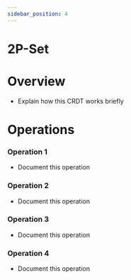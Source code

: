 ```yaml
---
sidebar_position: 4
---
```


# 2P-Set

# Overview

- Explain how this CRDT works briefly

# Operations

### Operation 1
- Document this operation

### Operation 2
- Document this operation

### Operation 3
- Document this operation

### Operation 4
- Document this operation
